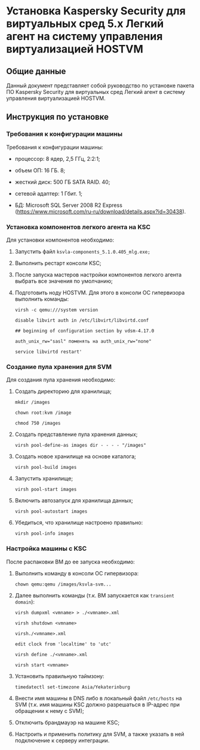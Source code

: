 
# Установка Kaspersky Security для виртуальных сред 5.х Легкий агент на систему управления виртуализацией HOSTVM
## Общие данные
Данный документ представляет собой руководство по установке пакета ПО Kaspersky Security для виртуальных сред Легкий агент в систему управления виртуализацией HOSTVM.
## Инструкция по установке
### Требования к конфигурации машины

Требования к конфигурации машины:

* процессор: 8 ядер, 2,5 ГГц, 2:2:1;

* объем ОП: 16 ГБ. 8;

* жесткий диск: 500 ГБ SATA RAID. 40;

* сетевой адаптер: 1 Гбит. 1;

* БД: Microsoft SQL Server 2008 R2 Express (https://www.microsoft.com/ru-ru/download/details.aspx?id=30438).
### Установка компонентов легкого агента на KSC

Для установки компонентов необходимо:

1. Запустить файл `ksvla-components_5.1.0.405_mlg.exe;`

2. Выполнить рестарт консоли KSC;

3. После запуска мастеров настройки компонентов легкого агента выбрать все значения по умолчанию;

4. Подготовить ноду HOSTVM. Для этого в консоли ОС гипервизора выполнить команды:

    `virsh -c qemu:///system version`

    `disable libvirt auth in /etc/libvirt/libvirtd.conf`

    `## beginning of configuration section by vdsm-4.17.0`

    `auth_unix_rw="sasl" поменять на auth_unix_rw="none"`

    `service libvirtd restart'`

### Создание пула хранения для SVM

Для создания пула хранения необходимо:

1. Создать директорию для хранилища;

    `mkdir /images`

    `chown root:kvm /image`

    `chmod 750 /images`

2. Cоздать представление пула хранения данных;

    `virsh pool-define-as images dir - - - - "/images"`

3. Создать новое хранилище на основе каталога;

    `virsh pool-build images`

4. Запустить хранилище;

    `virsh pool-start images`

5. Включить автозапуск для хранилища данных;

    `virsh pool-autostart images`

6. Убедиться, что хранилище настроено правильно:

    `virsh pool-info images`

### Настройка машины с KSC

После распаковки ВМ до ее запуска необходимо:

1. Выполнить команду в консоли ОС гипервизора:

    `chown qemu:qemu /images/ksvla-svm...`

2. Далее выполнить команды (т.к. ВМ запускается как `transient domain`):

    `virsh dumpxml <vmname> > ./<vmname>.xml`

    `virsh shutdown <vmname>`

    `virsh./<vmname>.xml`

    `edit clock from 'localtime' to 'utc'`

    `virsh define ./<vmname>.xml`

    `virsh start <vmname>`

3. Установить правильную таймзону:

    `timedatectl set-timezone Asia/Yekaterinburg`

4. Внести имя машины в DNS либо в локальный файл `/etc/hosts` на SVM (т.к. имя машины KSC должно разрешаться в IP-адрес при обращении к нему с SVM);

5. Отключить брандмауэр на машине KSC;

6. Настроить и применить политику для SVM, а также указать в ней подключение к серверу интеграции.
